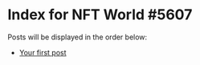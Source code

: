 # Index for NFT World #5607
Posts will be displayed in the order below:

- [Your first post](./001-first.md)

